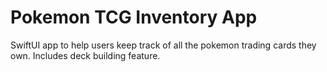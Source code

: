 # Pokemon TCG Inventory App

SwiftUI app to help users keep track of all the pokemon trading cards they own. Includes deck building feature.

